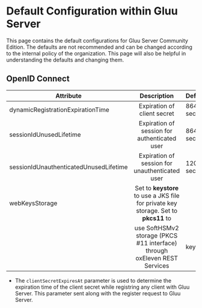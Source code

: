 # Default Configuration within Gluu Server
This page contains the default configurations for Gluu Server Community Edition. The defaults are not recommended and can be changed according to the internal policy of the organization. This page will also be helpful in understanding the defaults and changing them.

## OpenID Connect

|Attribute|Description|Default|
|---------|:-----------:|:-------|
|dynamicRegistrationExpirationTime |Expiration of client secret|86400 seconds|
|sessionIdUnusedLifetime|Expiration of session for authenticated user|86400 seconds|
|sessionIdUnauthenticatedUnusedLifetime|Expiration of session for unauthenticated user|120 seconds|
|webKeysStorage|Set to **keystore** to use a JKS file for private key storage. Set to **pkcs11** to 
|	|use SoftHSMv2 storage (PKCS #11 interface) through oxEleven REST Services |keystore|

* The `clientSecretExpiresAt` parameter is used to determine the expiration time of the client secret while registring any client with Gluu Server. This parameter sent along with the register request to Gluu Server.

